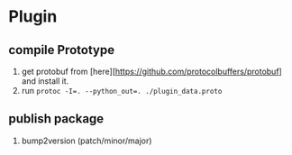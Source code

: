 # Plugin

## compile Prototype

1. get protobuf from [here][https://github.com/protocolbuffers/protobuf] and install it.
2. run `protoc -I=. --python_out=. ./plugin_data.proto`

## publish package

1. bump2version (patch/minor/major)